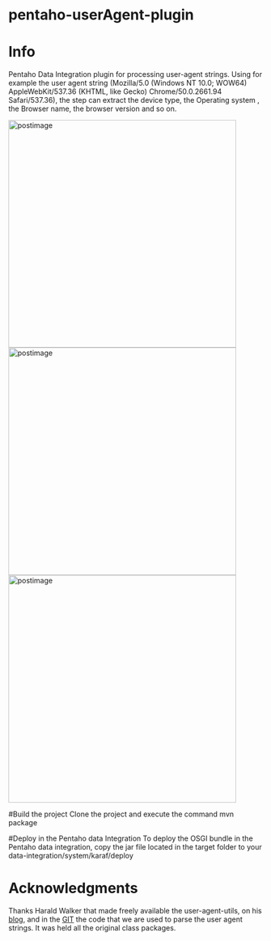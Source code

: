 # pentaho-userAgent-plugin

# Info
Pentaho Data Integration plugin for processing user-agent strings.
Using for example the user agent string (Mozilla/5.0 (Windows NT 10.0; WOW64) AppleWebKit/537.36 (KHTML, like Gecko) Chrome/50.0.2661.94 Safari/537.36), the step can extract the device type, the Operating system , the Browser name, the browser version and so on.

<img src='https://s31.postimg.org/o4qf8eoav/pdi_Step.png' border='0' alt='postimage' width='450px'/>
<img src='https://s31.postimg.org/ncrfk61bb/window.png' border='0' alt='postimage' width='450px'/>
<img src='https://s31.postimg.org/b7zb0cuwn/preview.png' border='0' alt='postimage' width='450px'/>

#Build the project
Clone the project and execute the command mvn package

#Deploy in the Pentaho data Integration
To deploy the OSGI bundle in the Pentaho data integration, copy the jar file located in the target folder to your data-integration/system/karaf/deploy


# Acknowledgments #
Thanks Harald Walker that made freely available the user-agent-utils, on his [blog](http://www.bitwalker.eu/blog), and in the [GIT](https://github.com/HaraldWalker/user-agent-utils) the code that we are used to parse the user agent strings. It was held all the original class packages.
